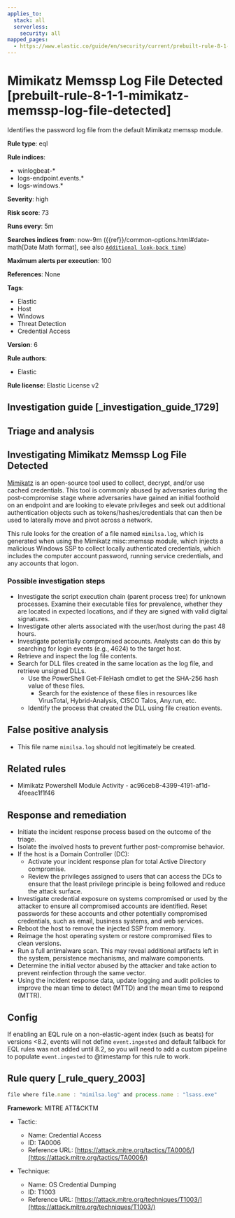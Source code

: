 ```yaml
---
applies_to:
  stack: all
  serverless:
    security: all
mapped_pages:
  - https://www.elastic.co/guide/en/security/current/prebuilt-rule-8-1-1-mimikatz-memssp-log-file-detected.html
---
```


# Mimikatz Memssp Log File Detected [prebuilt-rule-8-1-1-mimikatz-memssp-log-file-detected]

Identifies the password log file from the default Mimikatz memssp module.

**Rule type**: eql

**Rule indices**:

* winlogbeat-*
* logs-endpoint.events.*
* logs-windows.*

**Severity**: high

**Risk score**: 73

**Runs every**: 5m

**Searches indices from**: now-9m ({{ref}}/common-options.html#date-math[Date Math format], see also [`Additional look-back time`](docs-content://solutions/security/detect-and-alert/create-detection-rule.md#rule-schedule))

**Maximum alerts per execution**: 100

**References**: None

**Tags**:

* Elastic
* Host
* Windows
* Threat Detection
* Credential Access

**Version**: 6

**Rule authors**:

* Elastic

**Rule license**: Elastic License v2

## Investigation guide [_investigation_guide_1729]

## Triage and analysis

## Investigating Mimikatz Memssp Log File Detected

[Mimikatz](https://github.com/gentilkiwi/mimikatz) is an open-source tool used to collect, decrypt, and/or use cached
credentials. This tool is commonly abused by adversaries during the post-compromise stage where adversaries have gained
an initial foothold on an endpoint and are looking to elevate privileges and seek out additional authentication objects
such as tokens/hashes/credentials that can then be used to laterally move and pivot across a network.

This rule looks for the creation of a file named `mimilsa.log`, which is generated when using the Mimikatz misc::memssp
module, which injects a malicious Windows SSP to collect locally authenticated credentials, which includes the computer
account password, running service credentials, and any accounts that logon.

### Possible investigation steps

- Investigate the script execution chain (parent process tree) for unknown processes. Examine their executable files for
prevalence, whether they are located in expected locations, and if they are signed with valid digital signatures.
- Investigate other alerts associated with the user/host during the past 48 hours.
- Investigate potentially compromised accounts. Analysts can do this by searching for login events (e.g., 4624) to the target
host.
- Retrieve and inspect the log file contents.
- Search for DLL files created in the same location as the log file, and retrieve unsigned DLLs.
  - Use the PowerShell Get-FileHash cmdlet to get the SHA-256 hash value of these files.
    - Search for the existence of these files in resources like VirusTotal, Hybrid-Analysis, CISCO Talos, Any.run, etc.
  - Identify the process that created the DLL using file creation events.

## False positive analysis

- This file name `mimilsa.log` should not legitimately be created.

## Related rules

- Mimikatz Powershell Module Activity - ac96ceb8-4399-4191-af1d-4feeac1f1f46

## Response and remediation

- Initiate the incident response process based on the outcome of the triage.
- Isolate the involved hosts to prevent further post-compromise behavior.
- If the host is a Domain Controller (DC):
  - Activate your incident response plan for total Active Directory compromise.
  - Review the privileges assigned to users that can access the DCs to ensure that the least privilege principle is
  being followed and reduce the attack surface.
- Investigate credential exposure on systems compromised or used by the attacker to ensure all compromised accounts are
identified. Reset passwords for these accounts and other potentially compromised credentials, such as email, business
systems, and web services.
- Reboot the host to remove the injected SSP from memory.
- Reimage the host operating system or restore compromised files to clean versions.
- Run a full antimalware scan. This may reveal additional artifacts left in the system, persistence mechanisms, and
malware components.
- Determine the initial vector abused by the attacker and take action to prevent reinfection through the same vector.
- Using the incident response data, update logging and audit policies to improve the mean time to detect (MTTD) and the
mean time to respond (MTTR).

## Config

If enabling an EQL rule on a non-elastic-agent index (such as beats) for versions <8.2, events will not define `event.ingested` and default fallback for EQL rules was not added until 8.2, so you will need to add a custom pipeline to populate `event.ingested` to @timestamp for this rule to work.

## Rule query [_rule_query_2003]

```js
file where file.name : "mimilsa.log" and process.name : "lsass.exe"
```

**Framework**: MITRE ATT&CKTM

* Tactic:

    * Name: Credential Access
    * ID: TA0006
    * Reference URL: [https://attack.mitre.org/tactics/TA0006/](https://attack.mitre.org/tactics/TA0006/)

* Technique:

    * Name: OS Credential Dumping
    * ID: T1003
    * Reference URL: [https://attack.mitre.org/techniques/T1003/](https://attack.mitre.org/techniques/T1003/)



